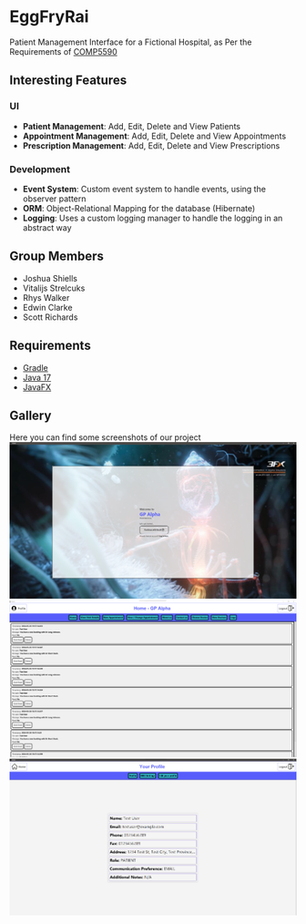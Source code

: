 # EggFryRai
Patient Management Interface for a Fictional Hospital, as Per the Requirements of [COMP5590](https://www.kent.ac.uk/courses/modules/module/COMP5590)

## Interesting Features
### UI
- **Patient Management**: Add, Edit, Delete and View Patients
- **Appointment Management**: Add, Edit, Delete and View Appointments
- **Prescription Management**: Add, Edit, Delete and View Prescriptions
### Development
- **Event System**: Custom event system to handle events, using the observer pattern
- **ORM**: Object-Relational Mapping for the database (Hibernate)
- **Logging**: Uses a custom logging manager to handle the logging in an abstract way

## Group Members
- Joshua Shiells
- Vitalijs Strelcuks
- Rhys Walker
- Edwin Clarke 
- Scott Richards

## Requirements
- [Gradle](https://gradle.org/)
- [Java 17](https://www.oracle.com/java/technologies/javase-jdk17-downloads.html)
- [JavaFX](https://openjfx.io/)

## Gallery
Here you can find some screenshots of our project
![Login](https://github.com/Scot-Survivor/EggFryRai/blob/main/images/login.png?raw=true)
![Home Page](https://github.com/Scot-Survivor/EggFryRai/blob/main/images/home.png?raw=true)
![Profile](https://github.com/Scot-Survivor/EggFryRai/blob/main/images/profile.png?raw=true)